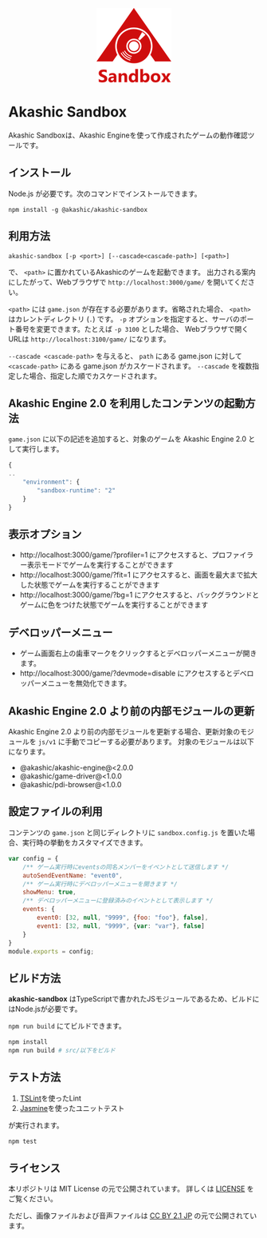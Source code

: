 <p align="center">
<img src="img/akashic-sandbox.png"/>
</p>

# Akashic Sandbox

Akashic Sandboxは、Akashic Engineを使って作成されたゲームの動作確認ツールです。

## インストール

Node.js が必要です。次のコマンドでインストールできます。

```
npm install -g @akashic/akashic-sandbox
```

## 利用方法

```
akashic-sandbox [-p <port>] [--cascade<cascade-path>] [<path>]
```

で、 `<path>` に置かれているAkashicのゲームを起動できます。
出力される案内にしたがって、Webブラウザで `http://localhost:3000/game/` を開いてください。

`<path>` には `game.json` が存在する必要があります。省略された場合、 `<path>` はカレントディレクトリ (`.`) です。
`-p` オプションを指定すると、サーバのポート番号を変更できます。たとえば `-p 3100` とした場合、 Webブラウザで開くURLは `http://localhost:3100/game/` になります。

`--cascade <cascade-path>` を与えると、 `path` にある game.json に対して `<cascade-path>` にある game.json がカスケードされます。
`--cascade` を複数指定した場合、指定した順でカスケードされます。

## Akashic Engine 2.0 を利用したコンテンツの起動方法

`game.json` に以下の記述を追加すると、対象のゲームを Akashic Engine 2.0 として実行します。

```js
{
..
	"environment": {
		"sandbox-runtime": "2"
	}
}
```

## 表示オプション

* http://localhost:3000/game/?profiler=1 にアクセスすると、プロファイラー表示モードでゲームを実行することができます
* http://localhost:3000/game/?fit=1 にアクセスすると、画面を最大まで拡大した状態でゲームを実行することができます
* http://localhost:3000/game/?bg=1 にアクセスすると、バックグラウンドとゲームに色をつけた状態でゲームを実行することができます

## デベロッパーメニュー

* ゲーム画面右上の歯車マークをクリックするとデベロッパーメニューが開きます。
* http://localhost:3000/game/?devmode=disable にアクセスするとデベロッパーメニューを無効化できます。

## Akashic Engine 2.0 より前の内部モジュールの更新

Akashic Engine 2.0 より前の内部モジュールを更新する場合、更新対象のモジュールを `js/v1` に手動でコピーする必要があります。
対象のモジュールは以下になります。

* @akashic/akashic-engine@<2.0.0
* @akashic/game-driver@<1.0.0
* @akashic/pdi-browser@<1.0.0

## 設定ファイルの利用

コンテンツの `game.json` と同じディレクトリに `sandbox.config.js` を置いた場合、実行時の挙動をカスタマイズできます。

```js
var config = {
	/** ゲーム実行時にeventsの同名メンバーをイベントとして送信します */
	autoSendEventName: "event0",
	/** ゲーム実行時にデベロッパーメニューを開きます */
	showMenu: true,
	/** デベロッパーメニューに登録済みのイベントとして表示します */
	events: {
		event0: [32, null, "9999", {foo: "foo"}, false],
		event1: [32, null, "9999", {var: "var"}, false]
	}
}
module.exports = config;
```

## ビルド方法

**akashic-sandbox** はTypeScriptで書かれたJSモジュールであるため、ビルドにはNode.jsが必要です。

`npm run build` にてビルドできます。

```sh
npm install
npm run build # src/以下をビルド
```

## テスト方法

1. [TSLint](https://github.com/palantir/tslint "TSLint")を使ったLint
2. [Jasmine](http://jasmine.github.io/ "Jasmine")を使ったユニットテスト

が実行されます。

```sh
npm test
```

## ライセンス

本リポジトリは MIT License の元で公開されています。
詳しくは [LICENSE](./LICENSE) をご覧ください。

ただし、画像ファイルおよび音声ファイルは
[CC BY 2.1 JP](https://creativecommons.org/licenses/by/2.1/jp/) の元で公開されています。

